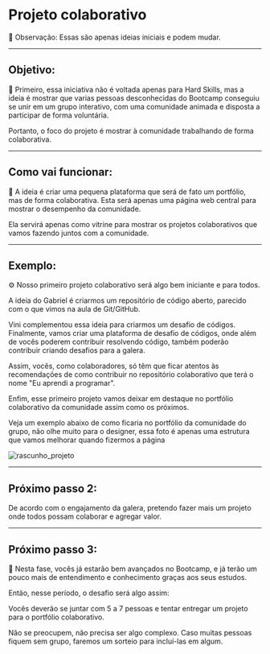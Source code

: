 # Projeto colaborativo
📌 Observação: Essas são apenas ideias iniciais e podem mudar.

---

## Objetivo:

🎯 Primeiro, essa iniciativa não é voltada apenas para Hard Skills, mas a ideia é mostrar que varias pessoas desconhecidas do Bootcamp conseguiu se unir em um grupo interativo, com uma comunidade animada e disposta a participar de forma voluntária.

Portanto, o foco do projeto é mostrar à comunidade trabalhando de forma colaborativa.

---

## Como vai funcionar:

🚧 A ideia é criar uma pequena plataforma que será de fato um portfólio, mas de forma colaborativa. Esta será apenas uma página web central para mostrar o desempenho da comunidade.

Ela servirá apenas como vitrine para mostrar os projetos colaborativos que vamos fazendo juntos com a comunidade.

---

## Exemplo:

⚙ Nosso primeiro projeto colaborativo será algo bem iniciante e para todos.

A ideia do Gabriel é criarmos um repositório de código aberto, parecido com o que vimos na aula de Git/GitHub. 

Vini complementou essa ideia para criarmos um desafio de códigos. Finalmente, vamos criar uma plataforma de desafio de códigos, onde além de vocês poderem contribuir resolvendo código, também poderão contribuir criando desafios para a galera.

Assim, vocês, como colaboradores, só têm que ficar atentos às recomendações de como contribuir no repositório colaborativo que terá o nome "Eu aprendi a programar".

Enfim, esse primeiro projeto vamos deixar em destaque no portfólio colaborativo da comunidade assim como os próximos.

Veja um exemplo abaixo de como ficaria no portfólio da comunidade do grupo, não olhe muito para o designer, essa foto é apenas uma estrutura que vamos melhorar quando fizermos a página 

![rascunho_projeto](https://raw.githubusercontent.com/magnostudent/portfolio-colaborativo/main/img/rascunho_projeto.png)

---

## Próximo passo 2:
De acordo com o engajamento da galera, pretendo fazer mais um projeto onde todos possam colaborar e agregar valor.

---

## Próximo passo 3:
👣 Nesta fase, vocês já estarão bem avançados no Bootcamp, e já terão um pouco mais de entendimento e conhecimento graças aos seus estudos.

Então, nesse período, o desafio será algo assim:

Vocês deverão se juntar com 5 a 7 pessoas e tentar entregar um projeto para o portfólio colaborativo.

Não se preocupem, não precisa ser algo complexo. Caso muitas pessoas fiquem sem grupo, faremos um sorteio para incluí-las em algum.
